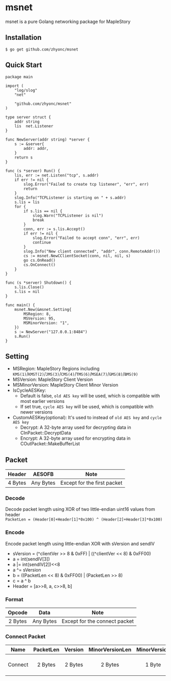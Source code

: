 # msnet
msnet is a pure Golang networking package for MapleStory

## Installation
 `$ go get github.com/zhyonc/msnet`

## Quick Start
```golang
package main

import (
	"log/slog"
	"net"

	"github.com/zhyonc/msnet"
)

type server struct {
	addr string
	lis  net.Listener
}

func NewServer(addr string) *server {
	s := &server{
		addr: addr,
	}
	return s
}

func (s *server) Run() {
	lis, err := net.Listen("tcp", s.addr)
	if err != nil {
		slog.Error("Failed to create tcp listener", "err", err)
		return
	}
	slog.Info("TCPListener is starting on " + s.addr)
	s.lis = lis
	for {
		if s.lis == nil {
			slog.Warn("TCPListener is nil")
			break
		}
		conn, err := s.lis.Accept()
		if err != nil {
			slog.Error("Failed to accept conn", "err", err)
			continue
		}
		slog.Info("New client connected", "addr", conn.RemoteAddr())
		cs := msnet.NewCClientSocket(conn, nil, nil, s)
		go cs.OnRead()
		cs.OnConnect()
	}
}

func (s *server) Shutdown() {
	s.lis.Close()
	s.lis = nil
}

func main() {
	msnet.New(&msnet.Setting{
		MSRegion: 8,
		MSVersion: 95,
		MSMinorVersion: "1",
	})
	s := NewServer("127.0.0.1:8484")
	s.Run()
}

```
## Setting
- MSRegion: MapleStory Regions including `KMS(1)`/`KMST(2)`/`JMS(3)`/`CMS(4)`/`TMS(6)`/`MSEA(7)`/`GMS(8)`/`BMS(9)`
- MSVersion: MapleStory Client Version
- MSMinorVersion: MapleStory Client Minor Version
- IsCycleAESKey: 
	- Default is false, `old AES key` will be used, which is compatible with most earlier versions
	- If set true, `cycle AES key` will be used, which is compatible with newer versions
- CustomAESKey(optional): It's used to instead of `old AES key` and `cycle AES key`
	- Decrypt: A 32-byte array used for decrypting data in CInPacket::DecryptData
	- Encrypt: A 32-byte array used for encrypting data in COutPacket::MakeBufferList
## Packet
|Header|AESOFB|Note|
|:---:|:---:|:---:|
|4 Bytes|Any Bytes|Except for the first packet|
### Decode
Decode packet length using XOR of two little-endian uint16 values from header  
`PacketLen = (Header[0]+Header[1]*0x100) ^ (Header[2]+Header[3]*0x100)`
### Encode
Encode packet length using little-endian XOR with sVersion and sendIV
- sVersion = (^clientVer >> 8 & 0xFF) | ((^clientVer << 8) & 0xFF00)
- a = int(sendIV[3])
- a |= int(sendIV[2])<<8
- a ^= sVersion
- b = ((PacketLen << 8) & 0xFF00) | (PacketLen >> 8)
- c = a ^ b
- Header = [a>>8, a, c>>8, b]
### Format
|Opcode|Data|Note|
|:---:|:---:|:---:|
|2 Bytes|Any Bytes|Except for the connect packet|
### Connect Packet
|Name|PacketLen|Version|MinorVersionLen|MinorVersion|RecvIV|SendIV|Region|Note|
|:---:|:---:|:---:|:---:|:---:|:---:|:---:|:---:|:---:|
|Connect|2 Bytes|2 Bytes|2 Bytes|1 Byte|4 Bytes|4 Bytes|1 Bytes|The connect packet|